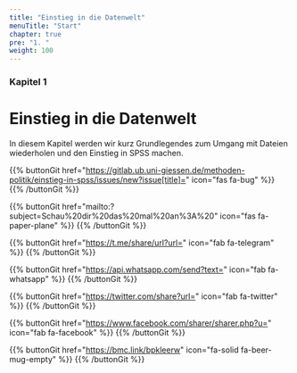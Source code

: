 ```yaml
---
title: "Einstieg in die Datenwelt"
menuTitle: "Start"
chapter: true
pre: "1. "
weight: 100
---
```


### Kapitel 1

# Einstieg in die Datenwelt

In diesem Kapitel werden wir kurz Grundlegendes zum Umgang mit Dateien wiederholen und den Einstieg in SPSS machen.

{{% buttonGit href="https://gitlab.ub.uni-giessen.de/methoden-politik/einstieg-in-spss/issues/new?issue[title]=" icon="fas fa-bug" %}} {{% /buttonGit %}} 

{{% buttonGit href="mailto:?subject=Schau%20dir%20das%20mal%20an%3A%20" icon="fas fa-paper-plane" %}} {{% /buttonGit %}}

{{% buttonGit href="https://t.me/share/url?url=" icon="fab fa-telegram" %}} {{% /buttonGit %}}

{{% buttonGit href="https://api.whatsapp.com/send?text=" icon="fab fa-whatsapp" %}} {{% /buttonGit %}}

{{% buttonGit href="https://twitter.com/share?url=" icon="fab fa-twitter" %}} {{% /buttonGit %}}

{{% buttonGit href="https://www.facebook.com/sharer/sharer.php?u=" icon="fab fa-facebook" %}} {{% /buttonGit %}}

{{% buttonGit href="https://bmc.link/bpkleerw" icon="fa-solid fa-beer-mug-empty" %}} {{% /buttonGit %}}
